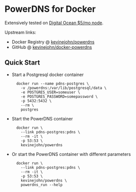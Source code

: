 # PowerDNS for Docker

Extensively tested on [Digital Ocean $5/mo node](http://bit.ly/1Lgakgl).


Upstream links:

* Docker Registry @ [kevinejohn/powerdns](https://registry.hub.docker.com/u/kevinejohn/powerdns)
* GitHub @ [kevinejohn/docker-powerdns](https://github.com/kevinejohn/docker-powerdns)

## Quick Start

* Start a Postgresql docker container

        docker run --name pdns-postgres \
          -v /powerdns:/var/lib/postgresql/data \
          -e POSTGRES_USER=someuser \
          -e POSTGRES_PASSWORD=somepassword \
          -p 5432:5432 \
          --rm \
          postgres

* Start the PowerDNS container

        docker run \
          --link pdns-postgres:pdns \
          --rm -it \
          -p 53:53 \
          kevinejohn/powerdns

* Or start the PowerDNS container with different parameters

        docker run \
          --link pdns-postgres:pdns \
          --rm -it \
          -p 53:53 \
          kevinejohn/powerdns \
          powerdns_run --help
